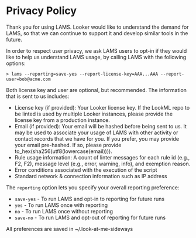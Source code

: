 # Privacy Policy

Thank you for using LAMS. Looker would like to understand the demand for LAMS,
so that we can continue to support it and develop similar tools in the future.

In order to respect user privacy, we ask LAMS users to opt-in if they would like
to help us understand LAMS usage, by calling LAMS with the following options:

	> lams --reporting=save-yes --report-license-key=AAA...AAA --report-user=bob@acme.com


Both license key and user are optional, but recommended. The information that
is sent to us includes:

  - License key (if provided): Your Looker license key. If the LookML repo to
    be linted is used by multiple Looker instances, please provide the license
    key from a production instance.
  - Email (if provided): Your email will be hashed before being sent to us. It
    may be used to associate your usage of LAMS with other activity or contact
    records that we have for you. If you prefer, you may provide your email
    pre-hashed. If so, please provide to_hex(sha256(utf8(lowercase(email)))).
  - Rule usage information: A count of linter messages for each rule id (e.g.,
    F2, F2), message level (e.g., error, warning, info), and exemption reason.
  - Error conditions associated with the execution of the script
  - Standard network & connection information such as IP address

The `reporting` option lets you specify your overall reporting preference:

  - `save-yes` - To run LAMS and opt-in to reporting for future runs
  - `yes`      - To run LAMS once with reporting
  - `no`       - To run LAMS once without reporting
  - `save-no`  - To run LAMS and opt-out of reporting for future runs

All preferences are saved in ~/.look-at-me-sideways